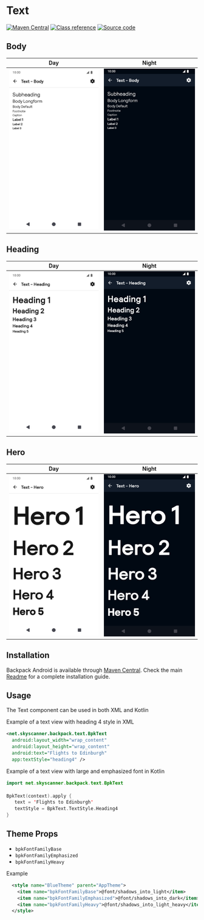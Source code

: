 # Text

[![Maven Central](https://img.shields.io/maven-central/v/net.skyscanner.backpack/backpack-android)](https://search.maven.org/artifact/net.skyscanner.backpack/backpack-android)
[![Class reference](https://img.shields.io/badge/Class%20reference-Android-blue)](https://backpack.github.io/android/Backpack/net.skyscanner.backpack.text)
[![Source code](https://img.shields.io/badge/Source%20code-GitHub-lightgrey)](https://github.com/backpack/android/tree/main/Backpack/src/main/java/net/skyscanner/backpack/text)

## Body

| Day | Night |
| --- | --- |
| <img src="https://raw.githubusercontent.com/backpack/android/main/docs/view/Text/screenshots/body.png" alt="Body Text component" width="375" /> |<img src="https://raw.githubusercontent.com/backpack/android/main/docs/view/Text/screenshots/body_dm.png" alt="Body Text component - dark mode" width="375" /> |

## Heading

| Day | Night |
| --- | --- |
| <img src="https://raw.githubusercontent.com/backpack/android/main/docs/view/Text/screenshots/heading.png" alt="Heading Text component" width="375" /> |<img src="https://raw.githubusercontent.com/backpack/android/main/docs/view/Text/screenshots/heading_dm.png" alt="Heading Text component - dark mode" width="375" /> |

## Hero

| Day | Night |
| --- | --- |
| <img src="https://raw.githubusercontent.com/backpack/android/main/docs/view/Text/screenshots/hero.png" alt="Hero Text component" width="375" /> |<img src="https://raw.githubusercontent.com/backpack/android/main/docs/view/Text/screenshots/hero_dm.png" alt="Hero Text component - dark mode" width="375" /> |

## Installation

Backpack Android is available through [Maven Central](https://search.maven.org/artifact/net.skyscanner.backpack/backpack-android). Check the main [Readme](https://github.com/skyscanner/backpack-android#installation) for a complete installation guide.

## Usage

The Text component can be used in both XML and Kotlin

Example of a text view with heading 4 style in XML

```xml
<net.skyscanner.backpack.text.BpkText
  android:layout_width="wrap_content"
  android:layout_height="wrap_content"
  android:text="Flights to Edinburgh"
  app:textStyle="heading4" />
```

Example of a text view with large and emphasized font in Kotlin

```Kotlin
import net.skyscanner.backpack.text.BpkText

BpkText(context).apply {
   text = 'Flights to Edinburgh'
   textStyle = BpkText.TextStyle.Heading4
}
```


## Theme Props

- `bpkFontFamilyBase`
- `bpkFontFamilyEmphasized`
- `bpkFontFamilyHeavy`

Example

```xml
  <style name="BlueTheme" parent="AppTheme">
    <item name="bpkFontFamilyBase">@font/shadows_into_light</item>
    <item name="bpkFontFamilyEmphasized">@font/shadows_into_dark</item>
    <item name="bpkFontFamilyHeavy">@font/shadows_into_light_heavy</item>
  </style>
```


